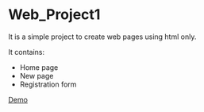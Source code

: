 # Web_Project1

It is a simple project to create web pages using html only.

It contains:
- Home page
- New page
- Registration form

[Demo](https://replit.com/@Siddharthsing13/Webproject1#index.html)
